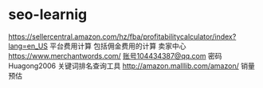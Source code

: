 # seo-learnig
https://sellercentral.amazon.com/hz/fba/profitabilitycalculator/index?lang=en_US   平台费用计算 包括佣金费用的计算  卖家中心
https://www.merchantwords.com/    账号104434387@qq.com    密码Huagong2006 关键词排名查询工具
http://amazon.malllib.com/amazon/   销量预估
